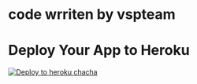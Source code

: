 
# code wrriten by vspteam

# Deploy Your App to Heroku

[![Deploy to heroku chacha](https://www.herokucdn.com/deploy/button.svg)](https://dashboard.heroku.com/new?template=https://github.com/vspjidev/DELHIPOLICELIVE1)
